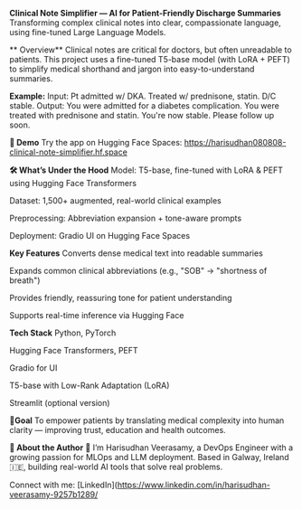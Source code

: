 **Clinical Note Simplifier — AI for Patient-Friendly Discharge Summaries**
Transforming complex clinical notes into clear, compassionate language, using fine-tuned Large Language Models.

** Overview**
Clinical notes are critical for doctors, but often unreadable to patients. This project uses a fine-tuned T5-base model (with LoRA + PEFT) to simplify medical shorthand and jargon into easy-to-understand summaries.

**Example:**
Input: Pt admitted w/ DKA. Treated w/ prednisone, statin. D/C stable.
Output: You were admitted for a diabetes complication. You were treated with prednisone and statin. You're now stable. Please follow up soon.

**🚀 Demo**
Try the app on Hugging Face Spaces: https://harisudhan080808-clinical-note-simplifier.hf.space

**🛠️ What’s Under the Hood**
Model: T5-base, fine-tuned with LoRA & PEFT using Hugging Face Transformers

Dataset: 1,500+ augmented, real-world clinical examples

Preprocessing: Abbreviation expansion + tone-aware prompts

Deployment: Gradio UI on Hugging Face Spaces

**Key Features**
Converts dense medical text into readable summaries

Expands common clinical abbreviations (e.g., "SOB" → "shortness of breath")

Provides friendly, reassuring tone for patient understanding

Supports real-time inference via Hugging Face

**Tech Stack**
Python, PyTorch

Hugging Face Transformers, PEFT

Gradio for UI

T5-base with Low-Rank Adaptation (LoRA)

Streamlit (optional version)

**🎯Goal**
To empower patients by translating medical complexity into human clarity — improving trust, education and health outcomes.

**📍 About the Author**
👋 I’m Harisudhan Veerasamy, a DevOps Engineer with a growing passion for MLOps and LLM deployment. Based in Galway, Ireland 🇮🇪, building real-world AI tools that solve real problems.

Connect with me: [LinkedIn](https://www.linkedin.com/in/harisudhan-veerasamy-9257b1289/
